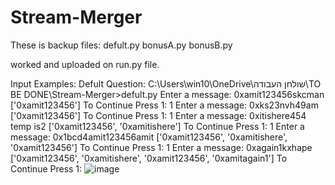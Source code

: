 # Stream-Merger
These is backup files:
defult.py
bonusA.py
bonusB.py

worked and uploaded on run.py file.


Input Examples:
Defult Question:
C:\Users\win10\OneDrive\שולחן העבודה\TO BE DONE\Stream-Merger>defult.py
Enter a message:
  0xamit123456skcman
  ['0xamit123456']
To Continue Press 1: 1
Enter a message:
  0xks23nvh49am
  ['0xamit123456']
To Continue Press 1: 1
Enter a message:
  0xitishere454
  temp is2
  ['0xamit123456', '0xamitishere']
To Continue Press 1: 1
Enter a message:
  0x1bcd4amit123456amit
  ['0xamit123456', '0xamitishere', '0xamit123456']
To Continue Press 1: 1
Enter a message:
  0xagain1kxhape
  ['0xamit123456', '0xamitishere', '0xamit123456', '0xamitagain1']
To Continue Press 1:
![image](https://user-images.githubusercontent.com/41905810/195200844-c2c1b099-3331-4e75-bb34-14420eac58ba.png)

